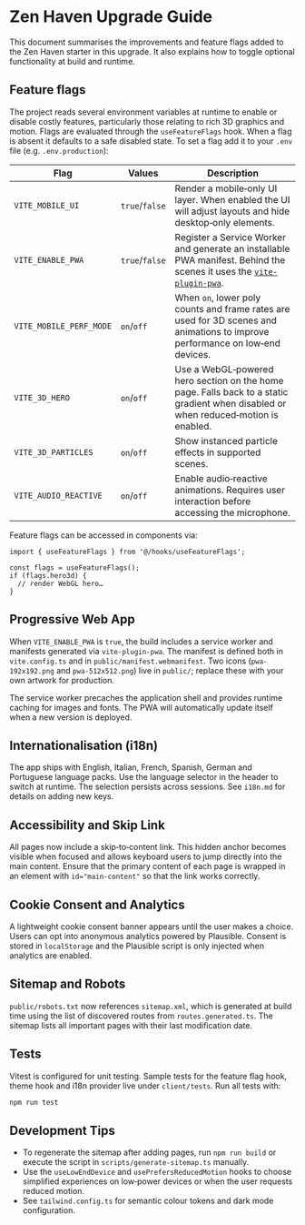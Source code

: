 # Zen Haven Upgrade Guide

This document summarises the improvements and feature flags added to the Zen Haven starter in this upgrade. It also explains how to toggle optional functionality at build and runtime.

## Feature flags

The project reads several environment variables at runtime to enable or disable costly features, particularly those relating to rich 3D graphics and motion. Flags are evaluated through the `useFeatureFlags` hook. When a flag is absent it defaults to a safe disabled state. To set a flag add it to your `.env` file (e.g. `.env.production`):

| Flag | Values | Description |
| --- | --- | --- |
| `VITE_MOBILE_UI` | `true`/`false` | Render a mobile‑only UI layer. When enabled the UI will adjust layouts and hide desktop‑only elements. |
| `VITE_ENABLE_PWA` | `true`/`false` | Register a Service Worker and generate an installable PWA manifest. Behind the scenes it uses the [`vite-plugin-pwa`](https://github.com/antfu/vite-plugin-pwa). |
| `VITE_MOBILE_PERF_MODE` | `on`/`off` | When `on`, lower poly counts and frame rates are used for 3D scenes and animations to improve performance on low‑end devices. |
| `VITE_3D_HERO` | `on`/`off` | Use a WebGL‑powered hero section on the home page. Falls back to a static gradient when disabled or when reduced‑motion is enabled. |
| `VITE_3D_PARTICLES` | `on`/`off` | Show instanced particle effects in supported scenes. |
| `VITE_AUDIO_REACTIVE` | `on`/`off` | Enable audio‑reactive animations. Requires user interaction before accessing the microphone. |

Feature flags can be accessed in components via:

```tsx
import { useFeatureFlags } from '@/hooks/useFeatureFlags';

const flags = useFeatureFlags();
if (flags.hero3d) {
  // render WebGL hero…
}
```

## Progressive Web App

When `VITE_ENABLE_PWA` is `true`, the build includes a service worker and manifests generated via `vite-plugin-pwa`. The manifest is defined both in `vite.config.ts` and in `public/manifest.webmanifest`. Two icons (`pwa-192x192.png` and `pwa-512x512.png`) live in `public/`; replace these with your own artwork for production.

The service worker precaches the application shell and provides runtime caching for images and fonts. The PWA will automatically update itself when a new version is deployed.

## Internationalisation (i18n)

The app ships with English, Italian, French, Spanish, German and Portuguese language packs. Use the language selector in the header to switch at runtime. The selection persists across sessions. See `i18n.md` for details on adding new keys.

## Accessibility and Skip Link

All pages now include a skip‑to‑content link. This hidden anchor becomes visible when focused and allows keyboard users to jump directly into the main content. Ensure that the primary content of each page is wrapped in an element with `id="main-content"` so that the link works correctly.

## Cookie Consent and Analytics

A lightweight cookie consent banner appears until the user makes a choice. Users can opt into anonymous analytics powered by Plausible. Consent is stored in `localStorage` and the Plausible script is only injected when analytics are enabled.

## Sitemap and Robots

`public/robots.txt` now references `sitemap.xml`, which is generated at build time using the list of discovered routes from `routes.generated.ts`. The sitemap lists all important pages with their last modification date.

## Tests

Vitest is configured for unit testing. Sample tests for the feature flag hook, theme hook and i18n provider live under `client/tests`. Run all tests with:

```sh
npm run test
```

## Development Tips

- To regenerate the sitemap after adding pages, run `npm run build` or execute the script in `scripts/generate-sitemap.ts` manually.
- Use the `useLowEndDevice` and `usePrefersReducedMotion` hooks to choose simplified experiences on low‑power devices or when the user requests reduced motion.
- See `tailwind.config.ts` for semantic colour tokens and dark mode configuration.
